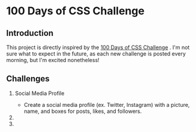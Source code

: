 # 100 Days of CSS Challenge

## Introduction
This project is directly inspired by the [100 Days of CSS Challenge](https://100dayscss.com/) . I'm not sure what to expect in the future, as each new challenge is posted every morning, but I'm excited nonetheless!

## Challenges
1. Social Media Profile
   - Create a social media profile (ex. Twitter, Instagram) with a picture, name, and boxes for posts, likes, and followers.
2. 

3. 
